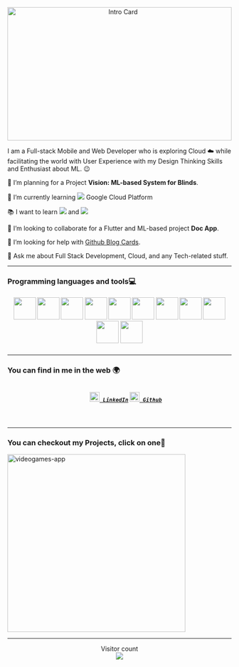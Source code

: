 <p align="center">
  <img src="https://miro.medium.com/max/1200/1*sV60JhlYL4IdWjcNvKTJRA.png" width="100%" height="300px" title="Intro Card" alt="Intro Card">
</p>

I am a Full-stack Mobile and Web Developer who is exploring Cloud :cloud: while facilitating the world with User Experience with my Design Thinking Skills and Enthusiast about ML. :wink:
 
 🔭 I’m planning for a Project **Vision: ML-based System for Blinds**.
 
 🌱 I’m currently learning <img src="http://img.shields.io/badge/-4285F4?style=flat&logo=google%20cloud&logoColor=white"> Google Cloud Platform
 
 :books: I want to learn <img src="https://img.shields.io/badge/-Flutter-3a495d?style=flat&logo=flutter&logoColor=67b7f7"> and <img src="http://img.shields.io/badge/-Deno-black?style=flat&logo=deno&logoColor=white"/>
 
 👯 I’m looking to collaborate for a Flutter and ML-based project **Doc App**.
 
 🤔 I’m looking for help with [Github Blog Cards](https://github.com/Souravdey777/Github-Cards-External-Blogs).
 
 💬 Ask me about Full Stack Development, Cloud, and any Tech-related stuff.



---


### Programming languages and tools:computer:

<h5 align="center">
<a href="#"><img src="https://cdn.jsdelivr.net/gh/devicons/devicon/icons/javascript/javascript-original.svg"  width ="50px"/></a>
<a href="#"><img src="https://cdn.jsdelivr.net/gh/devicons/devicon/icons/html5/html5-original.svg" width ="50px"/></a>
<a href="#"><img src="https://cdn.jsdelivr.net/gh/devicons/devicon/icons/css3/css3-original.svg" width ="50px"/></a>
<a href="#"><img src="https://cdn.jsdelivr.net/gh/devicons/devicon/icons/react/react-original.svg" width ="50px"/></a>
<a href="#"><img src="https://cdn.jsdelivr.net/gh/devicons/devicon/icons/redux/redux-original.svg" width ="50px"/></a>
<a href="#"><img src="https://cdn.jsdelivr.net/gh/devicons/devicon/icons/nodejs/nodejs-original.svg" width ="50px"/></a>
<a href="#"><img src="https://cdn.jsdelivr.net/gh/devicons/devicon/icons/express/express-original.svg"  width ="50px"/></a>
<a href="#"><img src="https://cdn.jsdelivr.net/gh/devicons/devicon/icons/sequelize/sequelize-original.svg" width ="50px"/></a>
<a href="#"><img src="https://cdn.jsdelivr.net/gh/devicons/devicon/icons/postgresql/postgresql-original.svg" width ="50px"/></a>
<a href="#"><img src="https://cdn.jsdelivr.net/gh/devicons/devicon/icons/git/git-original.svg" width ="50px" /></a>
<a href="#"><img src="https://cdn.jsdelivr.net/gh/devicons/devicon/icons/github/github-original.svg" width ="50px"/></a>
<a href="#"></a>
</h5>

---


### You can find in me in the web 🌍
<h5 align="center">
  
  <code>
    <a href="https://www.linkedin.com/in/albertosmith-developer/" title="LinkedIn"><img width="22" src="https://github.com/zumrudu-anka/zumrudu-anka/blob/master/images/linkedin.svg"> LinkedIn</a></code>
  <code><a href="https://github.com/Albert-25" title="Github"><img width="22" src="https://github.com/zumrudu-anka/zumrudu-anka/blob/master/images/github.svg"> Github</a></code>
  
</h5>
<br/>


---
### You can checkout my Projects, click on one:loudspeaker: 

<a href="https://searchyourgame.vercel.app/home" target="_blank"><img src="https://i.ibb.co/J3m2yrf/videogames-app.png" alt="videogames-app" border="0" width="400px"></a>

---

<p align="center"> 
  Visitor count<br>
  <img src="https://profile-counter.glitch.me/ashwanisng/count.svg" />
</p>

